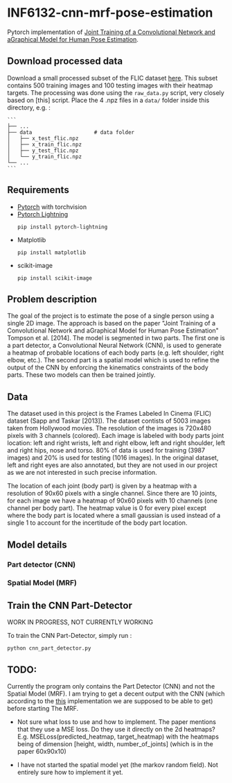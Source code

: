 # INF6132-cnn-mrf-pose-estimation

Pytorch implementation of [Joint Training of a Convolutional Network and aGraphical Model for Human Pose Estimation](http://papers.nips.cc/paper/5573-joint-training-of-a-convolutional-network-and-a-graphical-model-for-human-pose-estimation).

## Download processed data

Download a small processed subset of the FLIC dataset [here](https://drive.google.com/open?id=1cx62R_H5j3f-ZTXREFlYpESHf3R6vc1Q). This subset contains 500 training images and 100 testing images with their heatmap targets. The processing was done using the `raw_data.py` script, very closely based on [this] script. Place the 4 .npz files in a `data/` folder inside this directory, e.g. :

    ```
    ├── ...
    ├── data                    # data folder
    │   ├── x_test_flic.npz
    │   ├── x_train_flic.npz
    │   ├── y_test_flic.npz
    │   └── y_train_flic.npz
    └── ...
    ```

## Requirements

- [Pytorch](https://pytorch.org/) with torchvision
- [Pytorch Lightning](https://github.com/PyTorchLightning/pytorch-lightning)
    ```
    pip install pytorch-lightning
    ```
- Matplotlib
    ```
    pip install matplotlib
    ```
- scikit-image
    ```
    pip install scikit-image
    ```

## Problem description

The goal of the project is to estimate the pose of a single person using a single 2D image. The approach is based on the paper "Joint Training of a Convolutional Network and aGraphical Model for Human Pose Estimation" Tompson et al. [2014]. The model is segmented in two parts. The first one is a part detector, a Convolutional Neural Network (CNN), is used to generate a heatmap of probable locations of each body parts (e.g. left shoulder, right elbow, etc.). The second part is a spatial model which is used to refine the output of the CNN by enforcing the kinematics constraints of the body parts. These two models can then be trained jointly.

## Data

The dataset used in this project is the Frames Labeled In Cinema (FLIC) dataset (Sapp and Taskar [2013]). The dataset contists of 5003 images taken from Hollywood movies. The resolution of the images is 720x480 pixels with 3 channels (colored). Each image is labeled with body parts joint location: left and right wrists, left and right elbow, left and right shoulder, left and right hips, nose and torso. 80% of data is used for training (3987 images) and 20% is used for testing (1016 images). In the original dataset, left and right eyes are also annotated, but they are not used in our project as we are not interested in such precise information.

The location of each joint (body part) is given by a heatmap with a resolution of 90x60 pixels with a single channel. Since there are 10 joints, for each image we have a heatmap of 90x60 pixels with 10 channels (one channel per body part). The heatmap value is 0 for every pixel except where the body part is located where a small gaussian is used instead of a single 1 to account for the incertitude of the body part location.

## Model details

### Part detector (CNN)

### Spatial Model (MRF)

## Train the CNN Part-Detector

WORK IN PROGRESS, NOT CURRENTLY WORKING

To train the CNN Part-Detector, simply run :

```
python cnn_part_detector.py
```


## TODO:
Currently the program only contains the Part Detector (CNN) and not the Spatial Model (MRF). I am trying to get a decent output with the CNN (which according to the [this](https://github.com/max-andr/joint-cnn-mrf) implementation we are supposed to be able to get) before starting The MRF.

- Not sure what loss to use and how to implement. The paper mentions that they use a MSE loss. Do they use it directly on the 2d heatmaps? E.g. MSELoss(predicted_heatmap, target_heatmap) with the heatmaps being of dimension [height, width, number_of_joints] (which is in the paper 60x90x10)

- I have not started the spatial model yet (the markov random field). Not entirely sure how to implement it yet. 
